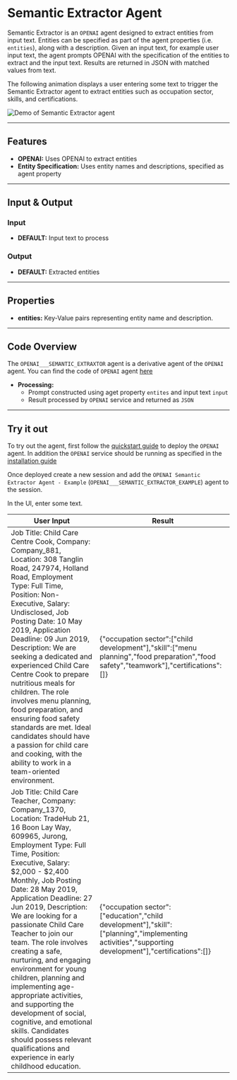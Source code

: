 # Semantic Extractor Agent 

Semantic Extractor is an `OPENAI` agent designed to extract entities from input text. Entities can be specified as part of the agent properties (i.e. `entities`), along with a description. Given an input text, for example user input text, the agent prompts OPENAI with the specification of the entities to extract and the input text. Results are returned in JSON with matched values from text.



The following animation displays a user entering some text to trigger the Semantic Extractor agent to extract entities such as occupation sector, skills, and certifications.

![Demo of Semantic Extractor agent](/docs/images/semantic_extrator.gif)

---

## Features

- **OPENAI:** Uses OPENAI to extract entities
- **Entity Specification:** Uses entity names and descriptions, specified as agent property
  
---

## Input & Output

### Input

- **DEFAULT:** Input text to process

### Output

- **DEFAULT:** Extracted entities 

---

## Properties

- **entities:** Key-Value pairs representing entity name and description.

---

## Code Overview


The `OPENAI___SEMANTIC_EXTRAXTOR` agent is a derivative agent of the `OPENAI` agent. You can find the code of `OPENAI` agent [here](https://github.com/rit-git/blue/blob/v0.9/lib/blue/agents/openai.py)

- **Processing:**
  - Prompt constructed using aget property `entites` and input text `input`
  - Result processed by `OPENAI` service and returned as `JSON`

---

## Try it out

To try out the agent, first follow the [quickstart guide](https://github.com/rit-git/blue/blob/v0.9/QUICK-START.md) to deploy the `OPENAI` agent. In addition the `OPENAI` service should be running as specified in the [installation guide](https://github.com/rit-git/blue/blob/v0.9/LOCAL-INSTALLATION.md#start-services)

Once deployed create a new session and add the `OPENAI Semantic Extractor Agent - Example` (`OPENAI___SEMANTIC_EXTRACTOR_EXAMPLE`) agent to the session. 

In the UI, enter some text.

| **User Input** | **Result** |
|--------------------------------|---------|
| Job Title: Child Care Centre Cook, Company: Company_881, Location: 308 Tanglin Road, 247974, Holland Road, Employment Type: Full Time, Position: Non-Executive, Salary: Undisclosed, Job Posting Date: 10 May 2019, Application Deadline: 09 Jun 2019, Description: We are seeking a dedicated and experienced Child Care Centre Cook to prepare nutritious meals for children. The role involves menu planning, food preparation, and ensuring food safety standards are met. Ideal candidates should have a passion for child care and cooking, with the ability to work in a team-oriented environment. | {"occupation sector":["child development"],"skill":["menu planning","food preparation","food safety","teamwork"],"certifications":[]} |
| Job Title: Child Care Teacher, Company: Company_1370, Location: TradeHub 21, 16 Boon Lay Way, 609965, Jurong, Employment Type: Full Time, Position: Executive, Salary: $2,000 - $2,400 Monthly, Job Posting Date: 28 May 2019, Application Deadline: 27 Jun 2019, Description: We are looking for a passionate Child Care Teacher to join our team. The role involves creating a safe, nurturing, and engaging environment for young children, planning and implementing age-appropriate activities, and supporting the development of social, cognitive, and emotional skills. Candidates should possess relevant qualifications and experience in early childhood education. | {"occupation sector":["education","child development"],"skill":["planning","implementing activities","supporting development"],"certifications":[]} |

